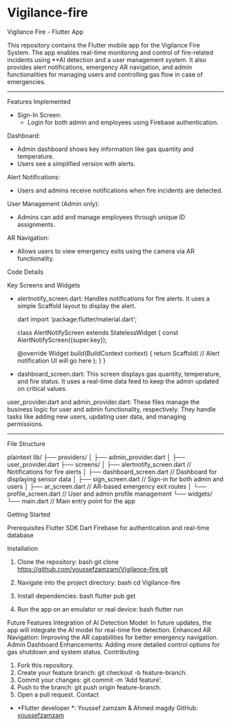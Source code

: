 # Vigilance-fire
Vigilance Fire - Flutter App

This repository contains the Flutter mobile app for the Vigilance Fire System. The app enables real-time monitoring and control of fire-related incidents using **AI detection and a user management system. It also provides alert notifications, emergency AR navigation, and admin functionalities for managing users and controlling gas flow in case of emergencies.

---

 Features Implemented
- Sign-In Screen: 
  - Login for both admin and employees using Firebase authentication.
  
 Dashboard:
  - Admin dashboard shows key information like gas quantity and temperature.
  - Users see a simplified version with alerts.
  
 Alert Notifications:
  - Users and admins receive notifications when fire incidents are detected.

 User Management (Admin only):
  - Admins can add and manage employees through unique ID assignments.
  
 AR Navigation:
  - Allows users to view emergency exits using the camera via AR functionality.


 Code Details

 Key Screens and Widgets
- alertnotify_screen.dart: Handles notifications for fire alerts. It uses a simple Scaffold layout to display the alert.
  
  dart
  import 'package:flutter/material.dart';
  
  class AlertNotifyScreen extends StatelessWidget {
    const AlertNotifyScreen({super.key});
  
    @override
    Widget build(BuildContext context) {
      return Scaffold(
        // Alert notification UI will go here
      );
    }
  }
  

- dashboard_screen.dart: This screen displays gas quantity, temperature, and fire status. It uses a real-time data feed to keep the admin updated on critical values.

user_provider.dart and admin_provider.dart: These files manage the business logic for user and admin functionality, respectively. They handle tasks like adding new users, updating user data, and managing permissions.

---

 File Structure

plaintext
lib/
├── providers/
│   ├── admin_provider.dart
│   ├── user_provider.dart
├── screens/
│   ├── alertnotify_screen.dart  // Notifications for fire alerts
│   ├── dashboard_screen.dart    // Dashboard for displaying sensor data
│   ├── sign_screen.dart         // Sign-in for both admin and users
│   ├── ar_screen.dart           // AR-based emergency exit routes
│   └── profile_screen.dart      // User and admin profile management
└── widgets/
    └── main.dart                // Main entry point for the app



 Getting Started

 Prerequisites
 Flutter SDK
 Dart
 Firebase for authentication and real-time database

 Installation

1. Clone the repository:
   bash
   git clone https://github.com/youssefzamzam/Vigilance-fire.git
   
2. Navigate into the project directory:
   bash
   cd Vigilance-fire
   
3. Install dependencies:
   bash
   flutter pub get
   
4. Run the app on an emulator or real device:
   bash
   flutter run
   

 Future Features
 Integration of AI Detection Model: In future updates, the app will integrate the AI model for real-time fire detection.
 Enhanced AR Navigation: Improving the AR capabilities for better emergency navigation.
 Admin Dashboard Enhancements: Adding more detailed control options for gas shutdown and system status.
 Contributing
1. Fork this repository.
2. Create your feature branch: git checkout -b feature-branch.
3. Commit your changes: git commit -m 'Add feature'.
4. Push to the branch: git push origin feature-branch.
5. Open a pull request.
 Contact
- *Flutter developer *: Youssef zamzam & Ahmed magdy 
  GitHub: [youssefzamzam](https://github.com/youssefzamzam)
